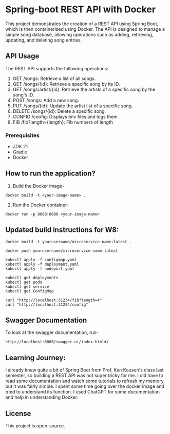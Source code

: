 # Spring-boot REST API with Docker
This project demonstrates the creation of a REST API using Spring Boot, which is then containerized using Docker. The API is designed to manage a simple song database, allowing operations such as adding, retrieving, updating, and deleting song entries.

## API Usage

The REST API supports the following operations:

1. GET /songs: Retrieve a list of all songs.
2. GET /songs/{id}: Retrieve a specific song by its ID.
3. GET /songs/artist/{id}: Retrieve the artists of a specific song by the song's ID.
4. POST /songs: Add a new song.
5. PUT /songs/{id}: Update the artist list of a specific song.
6. DELETE /songs/{id}: Delete a specific song.
7. CONFIG /config: Displays env files and logs them
8. FIB /fib?length={length}: Fib numbers of length

### Prerequisites
- JDK 21
- Gradle
- Docker

## How to run the application?
1. Build the Docker image-
```
docker build -t <your-image-name> .
````
2. Run the Docker container-
```
docker run -p 8080:8080 <your-image-name>
```

## Updated build instructions for W8:
```
docker build -t yourusername/microservice-name:latest .
```

```
docker push yourusername/microservice-name:latest
```

```
kubectl apply -f configmap.yaml
kubectl apply -f deployment.yaml
kubectl apply -f nodeport.yaml
```

```
kubectl get deployments
kubectl get pods
kubectl get service
kubectl get ConfigMap 
```

```
curl "http://localhost:31234/fib?length=4"
curl "http://localhost:31234/config"
```

## Swagger Documentation

To look at the swagger documentation, run-
```
http://localhost:8080/swagger-ui/index.html#/
```

## Learning Journey:
I already knew quite a bit of Spring Boot from Prof. Ken Kousen's class last semester, so building a REST API was not super tricky for me. I did have to read some documentation and watch some tutorials to refresh my memory, but it was fairly simple. I spent some time going over the docker image and tried to understand its function. I used ChatGPT for some documentation and help in understanding Docker.

## License

This project is open-source.


